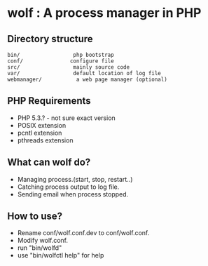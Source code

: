 wolf : A process manager in PHP
====

Directory structure
-------------------
```
bin/                 php bootstrap
conf/               configure file
src/                 mainly source code
var/                 default location of log file
webmanager/           a web page manager (optional)
```


PHP Requirements
-------------------
 * PHP 5.3.? - not sure exact version
 * POSIX extension
 * pcntl extension
 * pthreads extension
 
What can wolf do?
-------------------
 * Managing process.(start, stop, restart..)
 * Catching process output to log file.
 * Sending email when process stopped.
 
How to use?
-------------------
 * Rename conf/wolf.conf.dev to conf/wolf.conf.
 * Modify wolf.conf.
 * run "bin/wolfd"
 * use "bin/wolfctl help" for help 